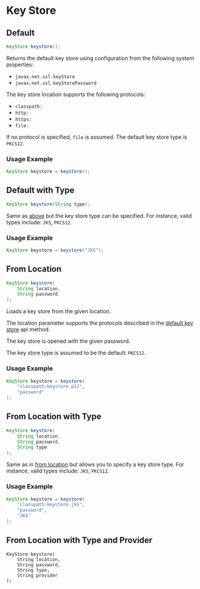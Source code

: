 # Key Store

## Default

```java
KeyStore keystore();
```

 Returns the default key store using configuration from the following system properties: 

* `javax.net.ssl.keyStore`
* `javax.net.ssl.keyStorePassword`

The key store location supports the following protocols: 

* `classpath:`
* `http:`
* `https:`
* `file:`

 If no protocol is specified, `file` is assumed. The default key store type is `PKCS12`.

### Usage Example

```java
KeyStore keystore = keystore();
```

##  Default with Type

```java
KeyStore keystore(String type);
```

 Same as [above](keystore.md#default) but the key store type can be specified. For instance, valid types include: `JKS`, `PKCS12`.

### Usage Example

```java
KeyStore keystore = keystore("JKS");
```

## From Location

```java
KeyStore keystore(
    String location, 
    String password
);
```

Loads a key store from the given location. 

The location parameter supports the protocols described in the [default key store](keystore.md#default) api method.

The key store is opened with the given password.

The key store type is assumed to be the default: `PKCS12`.

### Usage Example

```java
KeyStore keystore = keystore(
    "classpath:keystore.p12", 
    "password"
);
```

## From Location with Type

```java
KeyStore keystore(
    String location, 
    String password, 
    String type
);
```

Same as in [from location](keystore.md#from-location) but allows you to specify a key store type. For instance, valid types include: `JKS`, `PKCS12`.

### Usage Example

```java
KeyStore keystore = keystore(
    "classpath:keystore.jks", 
    "password", 
    "JKS"
);
```

##  From Location with Type and Provider

```text
KeyStore keystore(
    String location, 
    String password, 
    String type, 
    String provider
);
```

 



